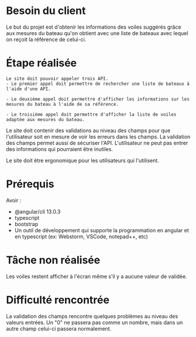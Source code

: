 # Besoin du client
  
  Le but du projet est d'obtenir les informations des voiles suggérés grâce aux mesures du bateau qu'on obtient avec une liste de bateaux avec lequel on reçoit la référence de celui-ci. 

# Étape réalisée 

    Le site doit pouvoir appeler trois API. 
    - Le premier appel doit permettre de rechercher une liste de bateaux à l'aide d'une API. 

    - Le deuxième appel doit permettre d'afficher les informations sur les mesures du bateau à l'aide de sa référence. 
    
    - Le troisième appel doit permettre d'afficher la liste de voiles adaptée aux mesures du bateau. 
    
   Le site doit contenir des validations au niveau des champs pour que l'utilisateur soit en mesure de voir les erreurs dans les champs. 
   La validation des champs permet aussi de sécuriser l'API. L'utilisateur ne peut pas entrer des informations qui pourraient être inutiles.
  
   Le site doit être ergonomique pour les utilisateurs qui l'utilisent.
  
# Prérequis
   
   Avoir : 
   - @angular/cli 13.0.3
   - typescript
   - bootstrap 
   - Un outil de développement qui supporte la programmation en angular et en typescript (ex: Webstorm, VSCode, notepad++, etc)
   
# Tâche non réalisée

  Les voiles restent afficher à l'écran même s’il y a aucune valeur de validée.

# Difficulté rencontrée 

  La validation des champs rencontre quelques problèmes au niveau des valeurs entrées. Un "0" ne passera pas comme un nombre, mais dans un autre champ celui-ci passera normalement.
